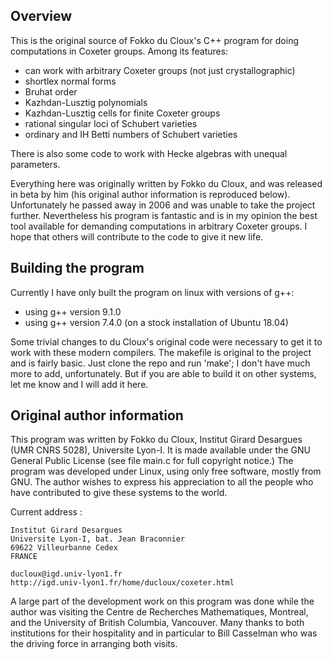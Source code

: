 

## Overview

This is the original source of Fokko du Cloux's C++ program for
doing computations in Coxeter groups.  Among its features:

- can work with arbitrary Coxeter groups (not just crystallographic)
- shortlex normal forms
- Bruhat order
- Kazhdan-Lusztig polynomials
- Kazhdan-Lusztig cells for finite Coxeter groups
- rational singular loci of Schubert varieties
- ordinary and IH Betti numbers of Schubert varieties

There is also some code to work with Hecke algebras with unequal
parameters.

Everything here was originally written by Fokko du Cloux, and was
released in beta by him (his original author information is reproduced
below).  Unfortunately he passed away in 2006 and was unable to take
the project further.  Nevertheless his program is fantastic and is in
my opinion the best tool available for demanding computations in
arbitrary Coxeter groups.  I hope that others will contribute to the code to 
give it new life.

## Building the program

Currently I have only built the program on linux with versions of g++:

- using g++ version 9.1.0 
- using g++ version 7.4.0 (on a stock installation of Ubuntu 18.04)

Some trivial changes to du Cloux's original code were necessary to get
it to work with these modern compilers.  The makefile is original to
the project and is fairly basic.  Just clone the repo and run 'make';
I don't have much more to add, unfortunately.  But if you are able to
build it on other systems, let me know and I will add it here.

## Original author information

This program was written by Fokko du Cloux, Institut Girard Desargues
(UMR CNRS 5028), Universite Lyon-I. It is made available under the GNU 
General Public License (see file main.c for full copyright notice.) The 
program was developed under Linux, using only free software, mostly from 
GNU. The author wishes to express his appreciation to all the people who 
have contributed to give these systems to the world.

Current address :

	Institut Girard Desargues
	Universite Lyon-I, bat. Jean Braconnier
	69622 Villeurbanne Cedex
	FRANCE

	ducloux@igd.univ-lyon1.fr
	http://igd.univ-lyon1.fr/home/ducloux/coxeter.html

A large part of the development work on this program was done while the
author was visiting the Centre de Recherches Mathematiques, Montreal,
and the University of British Columbia, Vancouver. Many thanks to both
institutions for their hospitality and in particular to Bill Casselman
who was the driving force in arranging both visits.




